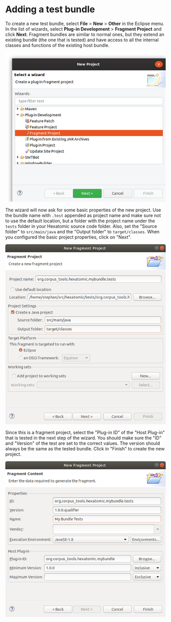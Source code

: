 # Adding a test bundle

To create a new test bundle, select **File** > **New** > **Other** in the Eclipse menu.
In the list of wizards, select **Plug-in Development** > **Fragment Project** and click **Next**.
Fragment bundles are similar to normal ones, but they extend an existing bundle (the one that is tested) and have access
to all the internal classes and functions of the existing host bundle.

![New fragment project wizard selection](new-fragment-project-wizard.png)

The wizard will now ask for some basic properties of the new project.
Use the bundle name with `.test` appended as project name and make sure not to use the default location, but a folder
with the project name under the `tests` folder in your Hexatomic source code folder.
Also, set the "Source folder" to `src/main/java` and the "Output folder" to `target/classes`.
When you configured the basic project properties, click on "Next".

![Basic fragment project properties](new-fragment-project-desc.png)

Since this is a fragment project, select the "Plug-in ID" of the "Host Plug-in" that is tested in the next step of the wizard.
You should make sure the "ID" and "Version" of the test are set to the correct values. 
The version should always be the same as the tested bundle.
Click in "Finish" to create the new project.

![Basic fragment project properties](new-fragment-project-host.png)
